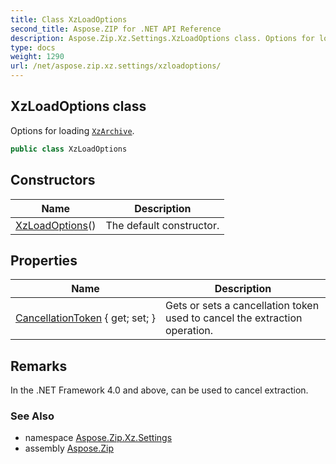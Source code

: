 ```yaml
---
title: Class XzLoadOptions
second_title: Aspose.ZIP for .NET API Reference
description: Aspose.Zip.Xz.Settings.XzLoadOptions class. Options for loading XzArchive
type: docs
weight: 1290
url: /net/aspose.zip.xz.settings/xzloadoptions/
---
```

## XzLoadOptions class

Options for loading [`XzArchive`](../../aspose.zip.xz/xzarchive/).

```csharp
public class XzLoadOptions
```

## Constructors

| Name | Description |
| --- | --- |
| [XzLoadOptions](xzloadoptions/)() | The default constructor. |

## Properties

| Name | Description |
| --- | --- |
| [CancellationToken](../../aspose.zip.xz.settings/xzloadoptions/cancellationtoken/) { get; set; } | Gets or sets a cancellation token used to cancel the extraction operation. |

## Remarks

In the .NET Framework 4.0 and above, can be used to cancel extraction.

### See Also

* namespace [Aspose.Zip.Xz.Settings](../../aspose.zip.xz.settings/)
* assembly [Aspose.Zip](../../)


